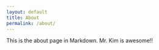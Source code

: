 ```yaml
---
layout: default
title: About
permalink: /about/
---
```


This is the about page in Markdown. Mr. Kim is awesome!!
